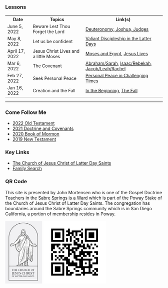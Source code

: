 ### Lessons
<table>
   <tr>
        <th>Date</th>
        <th>Topics</th>
        <th>Link(s)</th>
    </tr>
   <tr>
        <td>June 5, 2022</td>
        <td>Beware Lest Thou Forget the Lord</td>
        <td><a href="/docs/otlessons/bewarelestthouforget">Deuteronomy, Joshua, Judges</a></td>
   </tr>
   <tr>
        <td>May 8, 2022</td>
        <td>Let us be confident</td>
        <td><a href="/docs/conference/valiantdiscipleship">Valiant Discipleship in the Latter Days</a></td>
   </tr>
   <tr>
        <td>April 17, 2022</td>
        <td>Jesus Christ Lives and a little Moses</td>
        <td><a href="/docs/otlessons/moses_egypt">Moses and Egypt</a>, <a href="/docs/otlessons/jesus_lives">Jesus Lives</a></td>
   </tr>
   <tr>
        <td>Mar 6, 2022</td>
        <td>The Covenant</td>
        <td><a href="/docs/otlessons/abrahamcovenant">Abraham/Sarah</a>, <a href="/docs/otlessons/isaac_rebekah">Isaac/Rebekah</a>, <a href="/docs/otlessons/jacob_leah_rachel">Jacob/Leah/Rachel</a></td>
    </tr>
    <tr>
        <td>Feb 27, 2022</td>
        <td>Seek Personal Peace</td>
        <td><a href="/docs/conference/personalpeace">Personal Peace in Challenging Times</a></td>
    </tr>
    <tr>
        <td>Jan 16, 2022</td>
        <td>Creation and the Fall</td>
       <td><a href="/docs/otlessons/thebeginning">In the Beginning</a>, <a href="/docs/otlessons/thefall">The Fall</a></td>
    </tr>
</table>
<hr>


### Come Follow Me
* [2022 Old Testament](https://abn.churchofjesuschrist.org/study/manual/come-follow-me-for-sunday-school-old-testament-2022?lang=eng)
* [2021 Doctrine and Covenants](https://abn.churchofjesuschrist.org/study/manual/come-follow-me-for-sunday-school-doctrine-and-covenants-2021?lang=eng)
* [2020 Book of Mormon](https://abn.churchofjesuschrist.org/study/manual/come-follow-me-for-sunday-school-book-of-mormon-2020?lang=eng)
* [2019 New Testament](https://abn.churchofjesuschrist.org/study/manual/come-follow-me-for-sunday-school-new-testament-2019?lang=eng)

### Key Links
* [The Church of Jesus Christ of Latter Day Saints](https://www.churchofjesuschrist.org/?lang=eng)
* [Family Search](https://www.familysearch.org/)

### QR Code

This site is presented by John Mortensen who is one of the Gospel Doctrine Teachers in the [Sabre Springs is a Ward](https://www.churchofjesuschrist.org/comeuntochrist/requests/church/find-a-church/results?location=11310+Spring+Meadow+Ln%2C+San+Diego+CA) which is part of the Poway Stake of the Church of Jesus Christ of Latter Day Saints.   The congregation has boundaries around the Sabre Springs community which is in San Diego California, a portion of membership resides in Poway.

<img src="/docs/assets/images/cofjc.png" height=200 alt=""> <img src="/docs/assets/images/qrcode.png" height=200 alt="">

